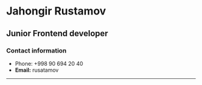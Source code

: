 # Jahongir Rustamov
## Junior Frontend developer

### Contact information

* Phone: +998 90 694 20 40
* **Email:** rusatamov


********* 



